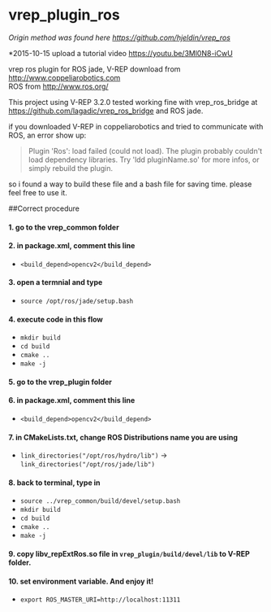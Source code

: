 vrep_plugin_ros
========
*Origin method was found here https://github.com/hjeldin/vrep_ros*

*2015-10-15 upload a tutorial video https://youtu.be/3Ml0N8-iCwU

vrep ros plugin for ROS jade, V-REP download from http://www.coppeliarobotics.com   
ROS from http://www.ros.org/

This project using V-REP 3.2.0 tested working fine with vrep_ros_bridge at https://github.com/lagadic/vrep_ros_bridge
and ROS jade.

if you downloaded V-REP in coppeliarobotics and tried to communicate with ROS,
an error show up:
>Plugin 'Ros': load failed (could not load). 
>The plugin probably couldn't load dependency libraries. 
>Try 'ldd pluginName.so' for more infos, or simply rebuild the plugin.

so i found a way to build these file and a bash file for saving time. please feel free to use it.

##Correct procedure

#### 1. go to the vrep_common folder
#### 2. in package.xml, comment this line
* `<build_depend>opencv2</build_depend>`

#### 3. open a termnial and type
* `source /opt/ros/jade/setup.bash`

#### 4. execute code in this flow 

* `mkdir build`
* `cd build`
* `cmake ..`
* `make -j`

#### 5. go to the vrep_plugin folder
#### 6. in package.xml, comment this line
* `<build_depend>opencv2</build_depend>`

#### 7. in CMakeLists.txt, change ROS Distributions name you are using
* `link_directories("/opt/ros/hydro/lib")` -> `link_directories("/opt/ros/jade/lib")`

#### 8. back to terminal, type in 

* `source ../vrep_common/build/devel/setup.bash`
* `mkdir build`
* `cd build`
* `cmake ..`
* `make -j`

#### 9. copy libv_repExtRos.so file in `vrep_plugin/build/devel/lib` to V-REP folder.

#### 10. set environment variable. And enjoy it!
* `export ROS_MASTER_URI=http://localhost:11311`
